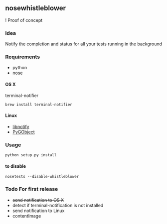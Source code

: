 ## nosewhistleblower

! Proof of concept

### Idea

Notify the completion and status for all your tests running in the background

### Requirements

- python
- nose

#### OS X

terminal-notifier

    brew install terminal-notifier

#### Linux

- [libnotify](https://developer.gnome.org/notification-spec/)
- [PyGObject](https://wiki.gnome.org/action/show/Projects/PyGObject?action=show&redirect=PyGObject)


### Usage

	python setup.py install

#### to disable

    nosetests --disable-whistleblower


### Todo For first release


* ~~send notification to OS X~~
* detect if terminal-notification is not installed
* send notification to Linux
* contentImage